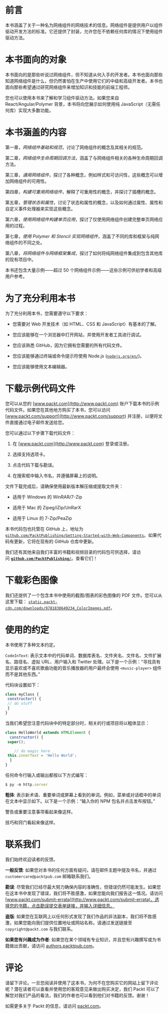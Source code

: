 # 前言

本书涵盖了关于一种名为网络组件的网络技术的信息。网络组件是提供用户以组件驱动开发方法的标准。它还提供了封装，允许您在不依赖任何库的情况下使用组件驱动方法。

# 本书面向的对象

本书面向的是那些听说过网络组件，但不知道从何入手的开发者。本书也面向那些知道网络组件是什么，但仍然害怕在生产中使用它们的中级和高级开发者。本书也面向那些希望通过研究网络组件来增加知识和技能的前端工程师。

您也可以使用本书来了解和学习组件驱动方法。如果您来自 React/Angular/Polymer 背景，本书将向您展示如何使用纯 JavaScript（无需任何库）实现大多数功能。

# 本书涵盖的内容

第一章，*网络组件基础和规范*，讨论了网络组件的概念及其相关的规范。

第二章，*网络组件生命周期回调方法*，涵盖了与网络组件相关的各种生命周期回调方法。

第三章，*通用网络组件*，探讨了各种概念，例如样式和可访问性，这些概念可以增加网络组件的可用性。

第四章，*构建可重用网络组件*，解释了可重用性的概念，并探讨了插槽的概念。

第五章，*管理状态和属性*，讨论了状态和属性的概念，以及如何通过属性、属性和自定义事件处理器来实现这些概念。

第六章，*使用网络组件构建单页应用*，探讨了仅使用网络组件创建完整单页网络应用的过程。

第七章，*使用 Polymer 和 Stencil 实现网络组件*，涵盖了不同的库和框架与纯网络组件的不同之处。

第八章，*将网络组件与网络框架集成*，探讨了如何将纯网络组件集成到包含其他库的现有项目中。

本书还包含大量示例——超过 50 个网络组件示例——这些示例可供初学者和高级用户参考。

# 为了充分利用本书

为了充分利用本书，您需要遵守以下要求：

+   您需要对 Web 开发技术（如 HTML、CSS 和 JavaScript）有基本的了解。

+   您应该能够在一个浏览器中打开网站，并使用开发者工具进行调试。

+   您应该熟悉 GitHub，因为它拥有您需要的所有代码文件。

+   您应该能够通过终端或命令提示符使用 Node.js ([`nodejs.org/en/`](https://nodejs.org/en/))。

+   您应该能够使用文本编辑器。

# 下载示例代码文件

您可以从您的 [www.packt.com](http://www.packt.com) 账户下载本书的示例代码文件。如果您在其他地方购买了本书，您可以访问 [www.packt.com/support](http://www.packt.com/support) 并注册，以便将文件直接通过电子邮件发送给您。

您可以通过以下步骤下载代码文件：

1.  在 [www.packt.com](http://www.packt.com) 登录或注册。

1.  选择支持选项卡。

1.  点击代码下载与勘误。

1.  在搜索框中输入书名，并遵循屏幕上的说明。

文件下载完成后，请确保使用最新版本解压缩或提取文件夹：

+   适用于 Windows 的 WinRAR/7-Zip

+   适用于 Mac 的 Zipeg/iZip/UnRarX

+   适用于 Linux 的 7-Zip/PeaZip

本书代码包也托管在 GitHub 上，地址为 [`github.com/PacktPublishing/Getting-Started-with-Web-Components`](https://github.com/PacktPublishing/Getting-Started-with-Web-Components)。如果代码有更新，它将在现有的 GitHub 仓库中更新。

我们还有其他来自我们丰富的书籍和视频目录的代码包可供选择，请访问 **[`github.com/PacktPublishing/`](https://github.com/PacktPublishing/)**。查看它们！

# 下载彩色图像

我们还提供了一个包含本书中使用的截图/图表的彩色图像的 PDF 文件。您可以从这里下载： [`static.packt-cdn.com/downloads/9781838649234_ColorImages.pdf`](https://static.packt-cdn.com/downloads/9781838649234_ColorImages.pdf)。

# 使用的约定

本书使用了多种文本约定。

`CodeInText`: 表示文本中的代码单词、数据库表名、文件夹名、文件名、文件扩展名、路径名、虚拟 URL、用户输入和 Twitter 处理。以下是一个示例：“寻找具有显示喜欢或不喜欢歌曲功能的音乐播放器的用户最终会使用 `<music-player>` 组件而不是其他东西。”

代码块设置如下：

```js
class myClass {
 constructor() {
 // do stuff
 }
}
```

当我们希望您注意代码块中的特定部分时，相关的行或项目将以粗体显示：

```js
class HelloWorld extends HTMLElement {
  constructor() {
 super();

    // do magic here
 this.innerText = 'Hello World';
  }
}
```

任何命令行输入或输出都按以下方式编写：

```js
$ py -m http.server
```

**粗体**: 表示新术语、重要单词或屏幕上看到的单词。例如，菜单或对话框中的单词在文本中显示如下。以下是一个示例：“输入你的 NPM 包名并点击发布按钮。”

警告或重要注意事项看起来像这样。

技巧和窍门看起来像这样。

# 联系我们

我们始终欢迎读者的反馈。

**一般反馈**: 如果您对本书的任何方面有疑问，请在邮件主题中提及书名，并通过 `customercare@packtpub.com` 邮箱联系我们。

**勘误**: 尽管我们已经尽最大努力确保内容的准确性，但错误仍然可能发生。如果您在这本书中发现了错误，我们将不胜感激，如果您能向我们报告这一情况。请访问 [www.packt.com/submit-errata](http://www.packt.com/submit-errata)，选择您的书籍，点击勘误提交表单链接，并输入详细信息。

**盗版**: 如果您在互联网上以任何形式发现了我们作品的非法副本，我们将不胜感激，如果您能向我们提供位置地址或网站名称。请通过发送链接至 `copyright@packt.com` 与我们联系。

**如果您有兴趣成为作者**: 如果您在某个领域有专业知识，并且您有兴趣撰写或为书籍做出贡献，请访问 [authors.packtpub.com](http://authors.packtpub.com/)。

# 评论

请留下评论。一旦您阅读并使用了这本书，为何不在您购买它的网站上留下评论呢？潜在读者可以查看并使用您的客观意见来做出购买决定，我们 Packt 可以了解您对我们产品的看法，我们的作者也可以看到他们对书籍的反馈。谢谢！

如需更多关于 Packt 的信息，请访问 [packt.com](http://www.packt.com/)。
